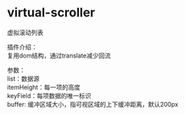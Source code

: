 # virtual-scroller
虚拟滚动列表

插件介绍：</br>
复用dom结构，通过translate减少回流

参数：</br>
list：数据源</br>
itemHeight：每一项的高度</br>
keyField：每项数据的唯一标识</br>
buffer: 缓冲区域大小，指可视区域的上下缓冲距离，默认200px</br>
